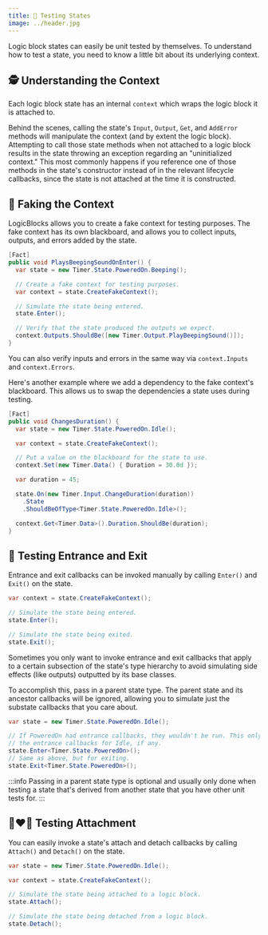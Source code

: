 ```yaml
---
title: 🔄 Testing States
image: ../header.jpg
---
```


Logic block states can easily be unit tested by themselves. To understand how to test a state, you need to know a little bit about its underlying context.

## 🕵️ Understanding the Context

Each logic block state has an internal `context` which wraps the logic block it is attached to.

Behind the scenes, calling the state's `Input`, `Output`, `Get`, and `AddError` methods will manipulate the context (and by extent the logic block). Attempting to call those state methods when not attached to a logic block results in the state throwing an exception regarding an "uninitialized context." This most commonly happens if you reference one of those methods in the state's constructor instead of in the relevant lifecycle callbacks, since the state is not attached at the time it is constructed.

## 🥸 Faking the Context

LogicBlocks allows you to create a fake context for testing purposes. The fake context has its own blackboard, and allows you to collect inputs, outputs, and errors added by the state.

```csharp
[Fact]
public void PlaysBeepingSoundOnEnter() {
  var state = new Timer.State.PoweredOn.Beeping();

  // Create a fake context for testing purposes.
  var context = state.CreateFakeContext();

  // Simulate the state being entered.
  state.Enter();

  // Verify that the state produced the outputs we expect.
  context.Outputs.ShouldBe([new Timer.Output.PlayBeepingSound()]);
}
```

You can also verify inputs and errors in the same way via `context.Inputs` and `context.Errors`.

Here's another example where we add a dependency to the fake context's blackboard. This allows us to swap the dependencies a state uses during testing.

```csharp
[Fact]
public void ChangesDuration() {
  var state = new Timer.State.PoweredOn.Idle();

  var context = state.CreateFakeContext();

  // Put a value on the blackboard for the state to use.
  context.Set(new Timer.Data() { Duration = 30.0d });

  var duration = 45;

  state.On(new Timer.Input.ChangeDuration(duration))
    .State
    .ShouldBeOfType<Timer.State.PoweredOn.Idle>();

  context.Get<Timer.Data>().Duration.ShouldBe(duration);
}
```

## 🚪 Testing Entrance and Exit

Entrance and exit callbacks can be invoked manually by calling `Enter()` and `Exit()` on the state.

```csharp
var context = state.CreateFakeContext();

// Simulate the state being entered.
state.Enter();

// Simulate the state being exited.
state.Exit();
```

Sometimes you only want to invoke entrance and exit callbacks that apply to a certain subsection of the state's type hierarchy to avoid simulating side effects (like outputs) outputted by its base classes.

To accomplish this, pass in a parent state type. The parent state and its ancestor callbacks will be ignored, allowing you to simulate just the substate callbacks that you care about.

```csharp
var state = new Timer.State.PoweredOn.Idle();

// If PoweredOn had entrance callbacks, they wouldn't be run. This only runs
// the entrance callbacks for Idle, if any.
state.Enter<Timer.State.PoweredOn>();
// Same as above, but for exiting.
state.Exit<Timer.State.PoweredOn>();
```

:::info
Passing in a parent state type is optional and usually only done when testing a state that's derived from another state that you have other unit tests for.
:::

## 👩‍❤️‍👨 Testing Attachment

You can easily invoke a state's attach and detach callbacks by calling `Attach()` and `Detach()` on the state.

```csharp
var state = new Timer.State.PoweredOn.Idle();

var context = state.CreateFakeContext();

// Simulate the state being attached to a logic block.
state.Attach();

// Simulate the state being detached from a logic block.
state.Detach();
```
